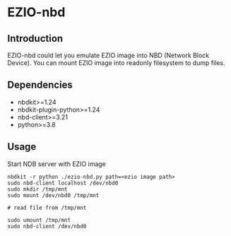 # EZIO-nbd

## Introduction

EZIO-nbd could let you emulate EZIO image into NBD (Network Block Device). You can mount EZIO image into readonly filesystem to dump files.

## Dependencies

- nbdkit>=1.24
- nbdkit-plugin-python>=1.24
- nbd-client>=3.21
- python>=3.8

## Usage

Start NDB server with EZIO image

```
nbdkit -r python ./ezio-nbd.py path=<ezio image path>
sudo nbd-client localhost /dev/nbd0
sudo mkdir /tmp/mnt
sudo mount /dev/nbd0 /tmp/mnt

# read file from /tmp/mnt

sudo umount /tmp/mnt
sudo nbd-client /dev/nbd0
```

